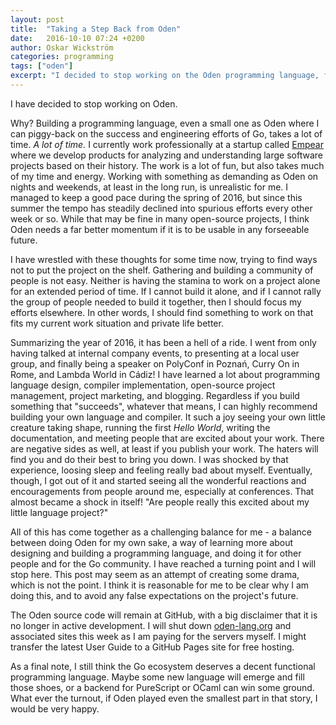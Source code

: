 ```yaml
---
layout: post
title:  "Taking a Step Back from Oden"
date:   2016-10-10 07:24 +0200
author: Oskar Wickström
categories: programming
tags: ["oden"]
excerpt: "I decided to stop working on the Oden programming language, focusing my energy on projects that work together with my work situation and private life."
---
```


I have decided to stop working on Oden.

Why? Building a programming language, even a small one as Oden where I can
piggy-back on the success and engineering efforts of Go, takes a lot of time.
*A lot of time.* I currently work professionally at a startup called
[Empear](http://www.empear.com/) where we develop products for analyzing and
understanding large software projects based on their history. The work is a lot
of fun, but also takes much of my time and energy. Working with something as
demanding as Oden on nights and weekends, at least in the long run, is
unrealistic for me. I managed to keep a good pace during the spring of 2016,
but since this summer the tempo has steadily declined into spurious efforts
every other week or so. While that may be fine in many open-source projects, I
think Oden needs a far better momentum if it is to be usable in any forseeable
future.

I have wrestled with these thoughts for some time now, trying to find ways not
to put the project on the shelf. Gathering and building a community of people
is not easy. Neither is having the stamina to work on a project alone for an
extended period of time. If I cannot build it alone, and if I cannot rally the
group of people needed to build it together, then I should focus my efforts
elsewhere. In other words, I should find something to work on that fits my
current work situation and private life better.

Summarizing the year of 2016, it has been a hell of a ride. I went from only
having talked at internal company events, to presenting at a local user group,
and finally being a speaker on PolyConf in Poznań, Curry On in Rome, and
Lambda World in Cádiz! I have learned a lot about programming language
design, compiler implementation, open-source project management, project
marketing, and blogging. Regardless if you build something that "succeeds",
whatever that means, I can highly recommend building your own language and
compiler. It such a joy seeing your own little creature taking shape, running
the first *Hello World*, writing the documentation, and meeting people that
are excited about your work.  There are negative sides as well, at least if
you publish your work. The haters will find you and do their best to bring
you down. I was shocked by that experience, loosing sleep and feeling really
bad about myself.  Eventually, though, I got out of it and started seeing all
the wonderful reactions and encouragements from people around me, especially
at conferences. That almost became a shock in itself! "Are people really this
excited about my little language project?"

All of this has come together as a challenging balance for me - a balance
between doing Oden for my own sake, a way of learning more about designing and
building a programming language, and doing it for other people and for the Go
community. I have reached a turning point and I will stop here. This post may
seem as an attempt of creating some drama, which is not the point. I think it
is reasonable for me to be clear why I am doing this, and to avoid any false
expectations on the project's future.

The Oden source code will remain at GitHub, with a big disclaimer that it is no
longer in active development. I will shut down [oden-lang.org](https://oden-lang.org/)
and associated sites this week as I am paying for the servers myself. I might
transfer the latest User Guide to a GitHub Pages site for free hosting.

As a final note, I still think the Go ecosystem deserves a decent functional
programming language. Maybe some new language will emerge and fill those shoes,
or a backend for PureScript or OCaml can win some ground.  What ever the
turnout, if Oden played even the smallest part in that story, I would be very
happy.
